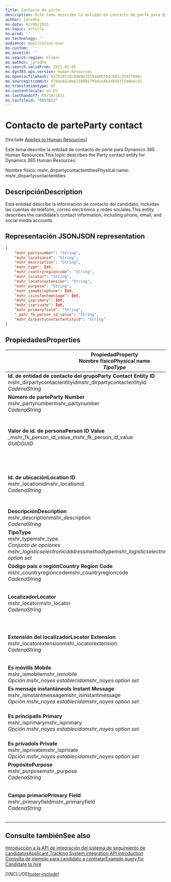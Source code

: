 ```yaml
---
title: Contacto de parte
description: Este tema describe la entidad de contacto de parte para Dynamics 365 Human Resources.
author: jaredha
ms.date: 02/05/2021
ms.topic: article
ms.prod: ''
ms.technology: ''
audience: Application User
ms.custom: ''
ms.assetid: ''
ms.search.region: Global
ms.author: jaredha
ms.search.validFrom: 2021-02-05
ms.dyn365.ops.version: Human Resources
ms.openlocfilehash: b37910f10c0d89e2659aa0bfbdc601c3592f896c
ms.sourcegitcommit: 879ee8a10e6158885795dce4b3db5077540eec41
ms.translationtype: HT
ms.contentlocale: es-ES
ms.lasthandoff: 05/18/2021
ms.locfileid: "6053812"
---
```

# <a name="party-contact"></a><span data-ttu-id="c398b-103">Contacto de parte</span><span class="sxs-lookup"><span data-stu-id="c398b-103">Party contact</span></span>

[!include [Applies to Human Resources](../includes/applies-to-hr.md)]

<span data-ttu-id="c398b-104">Este tema describe la entidad de contacto de parte para Dynamics 365 Human Resources.</span><span class="sxs-lookup"><span data-stu-id="c398b-104">This topic describes the Party contact entity for Dynamics 365 Human Resources.</span></span>

<span data-ttu-id="c398b-105">Nombre físico: mshr_dirpartycontactentities</span><span class="sxs-lookup"><span data-stu-id="c398b-105">Physical name: mshr_dirpartycontactentities</span></span>

## <a name="description"></a><span data-ttu-id="c398b-106">Descripción</span><span class="sxs-lookup"><span data-stu-id="c398b-106">Description</span></span>

<span data-ttu-id="c398b-107">Esta entidad describe la información de contacto del candidato, incluidas las cuentas de teléfono, correo electrónico y redes sociales.</span><span class="sxs-lookup"><span data-stu-id="c398b-107">This entity describes the candidate’s contact information, including phone, email, and social media accounts.</span></span>

## <a name="json-representation"></a><span data-ttu-id="c398b-108">Representación JSON</span><span class="sxs-lookup"><span data-stu-id="c398b-108">JSON representation</span></span>

```json
{
    "mshr_partynumber": "String",
    "mshr_locationid": "String",
    "mshr_description": "String",
    "mshr_type": Int,
    "mshr_countryregioncode": "String",
    "mshr_locator": "String",
    "mshr_locatorextension": "String",
    "mshr_purpose": "String",
    "mshr_ismobilephone": Int,
    "mshr_isinstantmessage": Int,
    "mshr_isprimary": Int,
    "mshr_isprivate": Int,
    "mshr_primaryfield": "String",
    "_mshr_fk_person_id_value": "String",
    "mshr_dirpartycontactentityid": "String"
}
```

## <a name="properties"></a><span data-ttu-id="c398b-109">Propiedades</span><span class="sxs-lookup"><span data-stu-id="c398b-109">Properties</span></span>

| <span data-ttu-id="c398b-110">Propiedad</span><span class="sxs-lookup"><span data-stu-id="c398b-110">Property</span></span><br><span data-ttu-id="c398b-111">**Nombre físico**</span><span class="sxs-lookup"><span data-stu-id="c398b-111">**Physical name**</span></span><br><span data-ttu-id="c398b-112">**_Tipo_**</span><span class="sxs-lookup"><span data-stu-id="c398b-112">**_Type_**</span></span> | <span data-ttu-id="c398b-113">Utilizar</span><span class="sxs-lookup"><span data-stu-id="c398b-113">Use</span></span> | <span data-ttu-id="c398b-114">Descripción</span><span class="sxs-lookup"><span data-stu-id="c398b-114">Description</span></span> |
| --- | --- | --- |
| <span data-ttu-id="c398b-115">**Id. de entidad de contacto del grupo**</span><span class="sxs-lookup"><span data-stu-id="c398b-115">**Party Contact Entity ID**</span></span><br><span data-ttu-id="c398b-116">mshr_dirpartycontactentityid</span><span class="sxs-lookup"><span data-stu-id="c398b-116">mshr_dirpartycontactentityid</span></span><br><span data-ttu-id="c398b-117">*Cadena*</span><span class="sxs-lookup"><span data-stu-id="c398b-117">*String*</span></span> | <span data-ttu-id="c398b-118">Solo lectura</span><span class="sxs-lookup"><span data-stu-id="c398b-118">Read-only</span></span><br><span data-ttu-id="c398b-119">Obligatorio</span><span class="sxs-lookup"><span data-stu-id="c398b-119">Required</span></span> | <span data-ttu-id="c398b-120">Identificador único generado por el sistema para el registro de entidad.</span><span class="sxs-lookup"><span data-stu-id="c398b-120">System-generated unique identifier for the entity record.</span></span> |
| <span data-ttu-id="c398b-121">**Número de parte**</span><span class="sxs-lookup"><span data-stu-id="c398b-121">**Party Number**</span></span><br><span data-ttu-id="c398b-122">mshr_partynumber</span><span class="sxs-lookup"><span data-stu-id="c398b-122">mshr_partynumber</span></span><br><span data-ttu-id="c398b-123">*Cadena*</span><span class="sxs-lookup"><span data-stu-id="c398b-123">*String*</span></span> | <span data-ttu-id="c398b-124">Leer/Escribir</span><span class="sxs-lookup"><span data-stu-id="c398b-124">Read/write</span></span><br><span data-ttu-id="c398b-125">Obligatorio</span><span class="sxs-lookup"><span data-stu-id="c398b-125">Required</span></span> | <span data-ttu-id="c398b-126">Id. de registro de la parte (persona) asociada.</span><span class="sxs-lookup"><span data-stu-id="c398b-126">The ID of the associated party (person) record.</span></span> |
| <span data-ttu-id="c398b-127">**Valor de id. de persona**</span><span class="sxs-lookup"><span data-stu-id="c398b-127">**Person ID Value**</span></span><br><span data-ttu-id="c398b-128">_mshr_fk_person_id_value</span><span class="sxs-lookup"><span data-stu-id="c398b-128">_mshr_fk_person_id_value</span></span><br><span data-ttu-id="c398b-129">*GUID*</span><span class="sxs-lookup"><span data-stu-id="c398b-129">*GUID*</span></span> | <span data-ttu-id="c398b-130">Solo lectura</span><span class="sxs-lookup"><span data-stu-id="c398b-130">Read-only</span></span><br><span data-ttu-id="c398b-131">Obligatorio</span><span class="sxs-lookup"><span data-stu-id="c398b-131">Required</span></span><br><span data-ttu-id="c398b-132">Clave externa: mshr_dirpersonentityid de mshr_dirpersonentity</span><span class="sxs-lookup"><span data-stu-id="c398b-132">Foreign key: mshr_dirpersonentityid of mshr_dirpersonentity</span></span> | <span data-ttu-id="c398b-133">Identificador único generado por el sistema de registro de entidad (persona) de la parte.</span><span class="sxs-lookup"><span data-stu-id="c398b-133">The system-generated identifier of the party (person) entity record.</span></span> |
| <span data-ttu-id="c398b-134">**Id. de ubicación**</span><span class="sxs-lookup"><span data-stu-id="c398b-134">**Location ID**</span></span><br><span data-ttu-id="c398b-135">mshr_locationid</span><span class="sxs-lookup"><span data-stu-id="c398b-135">mshr_locationid</span></span><br><span data-ttu-id="c398b-136">*Cadena*</span><span class="sxs-lookup"><span data-stu-id="c398b-136">*String*</span></span> | <span data-ttu-id="c398b-137">Leer/Escribir</span><span class="sxs-lookup"><span data-stu-id="c398b-137">Read/write</span></span><br><span data-ttu-id="c398b-138">Obligatorio</span><span class="sxs-lookup"><span data-stu-id="c398b-138">Required</span></span> | <span data-ttu-id="c398b-139">Id. de ubicación del registro de dirección.</span><span class="sxs-lookup"><span data-stu-id="c398b-139">The location ID of the address record.</span></span> <span data-ttu-id="c398b-140">Configurado en la entidad mshr_logisticspostaladdresslocationcdsentity.</span><span class="sxs-lookup"><span data-stu-id="c398b-140">Set up in mshr_logisticspostaladdresslocationcdsentity entity.</span></span> |
| <span data-ttu-id="c398b-141">**Descripción**</span><span class="sxs-lookup"><span data-stu-id="c398b-141">**Description**</span></span><br><span data-ttu-id="c398b-142">mshr_description</span><span class="sxs-lookup"><span data-stu-id="c398b-142">mshr_description</span></span><br><span data-ttu-id="c398b-143">*Cadena*</span><span class="sxs-lookup"><span data-stu-id="c398b-143">*String*</span></span> | <span data-ttu-id="c398b-144">Leer/Escribir</span><span class="sxs-lookup"><span data-stu-id="c398b-144">Read/write</span></span><br><span data-ttu-id="c398b-145">Obligatorio</span><span class="sxs-lookup"><span data-stu-id="c398b-145">Required</span></span> | <span data-ttu-id="c398b-146">La descripción de los detalles de contacto.</span><span class="sxs-lookup"><span data-stu-id="c398b-146">The description of the contact details.</span></span> |
| <span data-ttu-id="c398b-147">**Tipo**</span><span class="sxs-lookup"><span data-stu-id="c398b-147">**Type**</span></span><br><span data-ttu-id="c398b-148">mshr_type</span><span class="sxs-lookup"><span data-stu-id="c398b-148">mshr_type</span></span><br><span data-ttu-id="c398b-149">*Conjunto de opciones mshr_logisticselectronicaddressmethodtype*</span><span class="sxs-lookup"><span data-stu-id="c398b-149">*mshr_logisticselectronicaddressmethodtype option set*</span></span> | <span data-ttu-id="c398b-150">Leer/Escribir</span><span class="sxs-lookup"><span data-stu-id="c398b-150">Read/write</span></span><br><span data-ttu-id="c398b-151">Obligatorio</span><span class="sxs-lookup"><span data-stu-id="c398b-151">Required</span></span> | <span data-ttu-id="c398b-152">El tipo de detalle de contacto.</span><span class="sxs-lookup"><span data-stu-id="c398b-152">The contact detail type.</span></span> |
| <span data-ttu-id="c398b-153">**Código país o región**</span><span class="sxs-lookup"><span data-stu-id="c398b-153">**Country Region Code**</span></span><br><span data-ttu-id="c398b-154">mshr_countryregioncode</span><span class="sxs-lookup"><span data-stu-id="c398b-154">mshr_countryregioncode</span></span><br><span data-ttu-id="c398b-155">*Cadena*</span><span class="sxs-lookup"><span data-stu-id="c398b-155">*String*</span></span> | <span data-ttu-id="c398b-156">Leer/Escribir</span><span class="sxs-lookup"><span data-stu-id="c398b-156">Read/write</span></span><br><span data-ttu-id="c398b-157">Opcional</span><span class="sxs-lookup"><span data-stu-id="c398b-157">Optional</span></span> | <span data-ttu-id="c398b-158">País o región de la dirección.</span><span class="sxs-lookup"><span data-stu-id="c398b-158">The country or region of the address.</span></span> |
| <span data-ttu-id="c398b-159">**Localizador**</span><span class="sxs-lookup"><span data-stu-id="c398b-159">**Locator**</span></span><br><span data-ttu-id="c398b-160">mshr_locator</span><span class="sxs-lookup"><span data-stu-id="c398b-160">mshr_locator</span></span><br><span data-ttu-id="c398b-161">*Cadena*</span><span class="sxs-lookup"><span data-stu-id="c398b-161">*String*</span></span> | <span data-ttu-id="c398b-162">Leer/Escribir</span><span class="sxs-lookup"><span data-stu-id="c398b-162">Read/write</span></span><br><span data-ttu-id="c398b-163">Opcional</span><span class="sxs-lookup"><span data-stu-id="c398b-163">Optional</span></span> | <span data-ttu-id="c398b-164">Los detalles de contacto.</span><span class="sxs-lookup"><span data-stu-id="c398b-164">The contact details.</span></span> <span data-ttu-id="c398b-165">Por ejemplo, si el tipo es **Dirección de correo electrónico**, este campo contiene la dirección de correo electrónico del candidato.</span><span class="sxs-lookup"><span data-stu-id="c398b-165">For example, if the type is **Email address**, then this field contains the candidate’s email address.</span></span> |
| <span data-ttu-id="c398b-166">**Extensión del localizador**</span><span class="sxs-lookup"><span data-stu-id="c398b-166">**Locator Extension**</span></span><br><span data-ttu-id="c398b-167">mshr_locatorextension</span><span class="sxs-lookup"><span data-stu-id="c398b-167">mshr_locatorextension</span></span><br><span data-ttu-id="c398b-168">*Cadena*</span><span class="sxs-lookup"><span data-stu-id="c398b-168">*String*</span></span> | <span data-ttu-id="c398b-169">Leer/Escribir</span><span class="sxs-lookup"><span data-stu-id="c398b-169">Read/write</span></span><br><span data-ttu-id="c398b-170">Opcional</span><span class="sxs-lookup"><span data-stu-id="c398b-170">Optional</span></span> | <span data-ttu-id="c398b-171">La extensión del localizador.</span><span class="sxs-lookup"><span data-stu-id="c398b-171">The locator extension.</span></span> <span data-ttu-id="c398b-172">Por ejemplo, si el tipo es **Teléfono**, entonces esta propiedad contendría la extensión del número de teléfono.</span><span class="sxs-lookup"><span data-stu-id="c398b-172">For example, if the type is **Phone**, then this property would contain the phone number extension.</span></span> |
| <span data-ttu-id="c398b-173">**Es móvil**</span><span class="sxs-lookup"><span data-stu-id="c398b-173">**Is Mobile**</span></span><br><span data-ttu-id="c398b-174">mshr_ismobile</span><span class="sxs-lookup"><span data-stu-id="c398b-174">mshr_ismobile</span></span><br><span data-ttu-id="c398b-175">*Opción mshr_noyes establecida*</span><span class="sxs-lookup"><span data-stu-id="c398b-175">*mshr_noyes option set*</span></span> | <span data-ttu-id="c398b-176">Leer/Escribir</span><span class="sxs-lookup"><span data-stu-id="c398b-176">Read/write</span></span><br><span data-ttu-id="c398b-177">Obligatorio</span><span class="sxs-lookup"><span data-stu-id="c398b-177">Required</span></span> | <span data-ttu-id="c398b-178">Especifica si el teléfono es un número de teléfono móvil.</span><span class="sxs-lookup"><span data-stu-id="c398b-178">Specifies whether the phone is a mobile number.</span></span> |
| <span data-ttu-id="c398b-179">**Es mensaje instantáneo**</span><span class="sxs-lookup"><span data-stu-id="c398b-179">**Is Instant Message**</span></span><br><span data-ttu-id="c398b-180">mshr_isinstantmessage</span><span class="sxs-lookup"><span data-stu-id="c398b-180">mshr_isinstantmessage</span></span><br><span data-ttu-id="c398b-181">*Opción mshr_noyes establecida*</span><span class="sxs-lookup"><span data-stu-id="c398b-181">*mshr_noyes option set*</span></span> | <span data-ttu-id="c398b-182">Leer/Escribir</span><span class="sxs-lookup"><span data-stu-id="c398b-182">Read/write</span></span><br><span data-ttu-id="c398b-183">Obligatorio</span><span class="sxs-lookup"><span data-stu-id="c398b-183">Required</span></span> | <span data-ttu-id="c398b-184">Especifica si el teléfono está habilitado para mensajería instantánea.</span><span class="sxs-lookup"><span data-stu-id="c398b-184">Specifies whether the phone is enabled for instant messaging.</span></span> |
| <span data-ttu-id="c398b-185">**Es principal**</span><span class="sxs-lookup"><span data-stu-id="c398b-185">**Is Primary**</span></span><br><span data-ttu-id="c398b-186">mshr_isprimary</span><span class="sxs-lookup"><span data-stu-id="c398b-186">mshr_isprimary</span></span><br><span data-ttu-id="c398b-187">*Opción mshr_noyes establecida*</span><span class="sxs-lookup"><span data-stu-id="c398b-187">*mshr_noyes option set*</span></span> | <span data-ttu-id="c398b-188">Leer/Escribir</span><span class="sxs-lookup"><span data-stu-id="c398b-188">Read/write</span></span><br><span data-ttu-id="c398b-189">Obligatorio</span><span class="sxs-lookup"><span data-stu-id="c398b-189">Required</span></span> | <span data-ttu-id="c398b-190">Determina el contacto principal del tipo de contacto.</span><span class="sxs-lookup"><span data-stu-id="c398b-190">Determines the primary contact of the contact type.</span></span> <span data-ttu-id="c398b-191">Debe haber solo un registro principal por tipo de contacto.</span><span class="sxs-lookup"><span data-stu-id="c398b-191">There must be only one primary record per contact type.</span></span> |
| <span data-ttu-id="c398b-192">**Es privado**</span><span class="sxs-lookup"><span data-stu-id="c398b-192">**Is Private**</span></span><br><span data-ttu-id="c398b-193">mshr_isprivate</span><span class="sxs-lookup"><span data-stu-id="c398b-193">mshr_isprivate</span></span><br><span data-ttu-id="c398b-194">*Opción mshr_noyes establecida*</span><span class="sxs-lookup"><span data-stu-id="c398b-194">*mshr_noyes option set*</span></span> | <span data-ttu-id="c398b-195">Leer/Escribir</span><span class="sxs-lookup"><span data-stu-id="c398b-195">Read/write</span></span><br><span data-ttu-id="c398b-196">Obligatorio</span><span class="sxs-lookup"><span data-stu-id="c398b-196">Required</span></span> | <span data-ttu-id="c398b-197">Identifica si esta dirección es una dirección privada de la persona.</span><span class="sxs-lookup"><span data-stu-id="c398b-197">Identifies whether this address is a private address for the person.</span></span> |
| <span data-ttu-id="c398b-198">**Propósito**</span><span class="sxs-lookup"><span data-stu-id="c398b-198">**Purpose**</span></span><br><span data-ttu-id="c398b-199">mshr_purpose</span><span class="sxs-lookup"><span data-stu-id="c398b-199">mshr_purpose</span></span><br><span data-ttu-id="c398b-200">*Cadena*</span><span class="sxs-lookup"><span data-stu-id="c398b-200">*String*</span></span> | <span data-ttu-id="c398b-201">Leer/Escribir</span><span class="sxs-lookup"><span data-stu-id="c398b-201">Read/write</span></span><br><span data-ttu-id="c398b-202">Opcional</span><span class="sxs-lookup"><span data-stu-id="c398b-202">Optional</span></span> | <span data-ttu-id="c398b-203">La finalidad o el rol de los detalles de contacto.</span><span class="sxs-lookup"><span data-stu-id="c398b-203">The purpose/role of the contact details.</span></span> |
| <span data-ttu-id="c398b-204">**Campo primario**</span><span class="sxs-lookup"><span data-stu-id="c398b-204">**Primary Field**</span></span><br><span data-ttu-id="c398b-205">mshr_primaryfield</span><span class="sxs-lookup"><span data-stu-id="c398b-205">mshr_primaryfield</span></span><br><span data-ttu-id="c398b-206">*Cadena*</span><span class="sxs-lookup"><span data-stu-id="c398b-206">*String*</span></span> | <span data-ttu-id="c398b-207">Solo lectura</span><span class="sxs-lookup"><span data-stu-id="c398b-207">Read-only</span></span><br><span data-ttu-id="c398b-208">Obligatorio</span><span class="sxs-lookup"><span data-stu-id="c398b-208">Required</span></span> | <span data-ttu-id="c398b-209">Campo utilizado como identificador principal del registro de entidad.</span><span class="sxs-lookup"><span data-stu-id="c398b-209">Field used as a primary identifier of the entity record.</span></span> <span data-ttu-id="c398b-210">Combinación de número de parte, tipo, descripción y localizador.</span><span class="sxs-lookup"><span data-stu-id="c398b-210">Combination of party number, type, description, and locator.</span></span> |

## <a name="see-also"></a><span data-ttu-id="c398b-211">Consulte también</span><span class="sxs-lookup"><span data-stu-id="c398b-211">See also</span></span>

[<span data-ttu-id="c398b-212">Introducción a la API de integración del sistema de seguimiento de candidatos</span><span class="sxs-lookup"><span data-stu-id="c398b-212">Applicant Tracking System integration API introduction</span></span>](hr-admin-integration-ats-api-introduction.md)<br>
[<span data-ttu-id="c398b-213">Consulta de ejemplo para candidato a contratar</span><span class="sxs-lookup"><span data-stu-id="c398b-213">Example query for Candidate to hire</span></span>](hr-admin-integration-ats-api-candidate-to-hire-example-query.md)



[!INCLUDE[footer-include](../includes/footer-banner.md)]